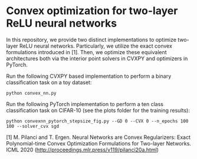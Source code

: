 # Convex optimization for two-layer ReLU neural networks

In this repository, we provide two distinct implementations to optimize two-layer ReLU neural networks. Particularly, we utilize the exact convex formulations introduced in [1]. Then, we optimize these equivalent architectures both via the interior point solvers in CVXPY and optimizers in PyTorch.

Run the following CVXPY based implementation to perform a binary classification task on a toy dataset:

```` 
python convex_nn.py 
````

Run the following PyTorch implementation to perform a ten class classification task on CIFAR-10 (see the plots folder for the training results):

````
python convexnn_pytorch_stepsize_fig.py --GD 0 --CVX 0 --n_epochs 100 100 --solver_cvx sgd
````

[1] M. Pilanci and T. Ergen. Neural Networks are Convex Regularizers: Exact Polynomial-time Convex Optimization Formulations for Two-layer Networks. ICML 2020 (http://proceedings.mlr.press/v119/pilanci20a.html)

